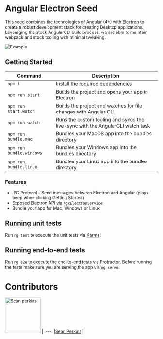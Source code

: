 # Angular Electron Seed

This seed combines the technologies of Angular (4+) with [Electron](https://electron.atom.io/) to create a robust development stack for creating Desktop applications. Leveraging the stock AngularCLI build process, we are able to maintain webpack and stock tooling with minimal tweaking.

![Example](https://i.gyazo.com/67c230a5f92509f703eaf03a38590613.gif)

## Getting Started
|Command|Description|
|--|--|
|`npm i`| Install the required dependencies|
|`npm run start`|Builds the project and opens your app in Electron|
|`npm run start.watch`|Builds the project and watches for file changes with Angular CLI|
|`npm run watch`|Runs the custom tooling and syncs the live-sync with the AngularCLI watch task|
|`npm run bundle.mac`|Bundles your MacOS app into the bundles directory|
|`npm run bundle.windows`|Bundles your Windows app into the bundles directory|
|`npm run bundle.linux`|Bundles your Linux app into the bundles directory|

### Features
- IPC Protocol - Send messages between Electron and Angular (plays beep when clicking Getting Started)
- Exposed Electron API via `NgxElectronService`
- Bundle your app for Mac, Windows or Linux

## Running unit tests

Run `ng test` to execute the unit tests via [Karma](https://karma-runner.github.io).

## Running end-to-end tests

Run `ng e2e` to execute the end-to-end tests via [Protractor](http://www.protractortest.org/).
Before running the tests make sure you are serving the app via `ng serve`.

# Contributors 

[<img alt="Sean perkins" src="https://avatars1.githubusercontent.com/u/13732623?v=3&s=117" width="117">](https://github.com/sean-perkins) |
:---:
|[Sean Perkins](https://github.com/sean-perkins)|
